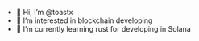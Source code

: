 - 👋 Hi, I’m @toastx
- 👀 I’m interested in blockchain developing
- 🌱 I’m currently learning rust for developing in Solana

<!---
toastx/toastx is a ✨ special ✨ repository because its `README.md` (this file) appears on your GitHub profile.
You can click the Preview link to take a look at your changes.
--->
